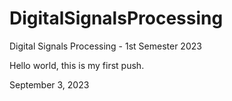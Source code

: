 # DigitalSignalsProcessing
Digital Signals Processing - 1st Semester 2023

Hello world, this is my first push.

September 3, 2023

